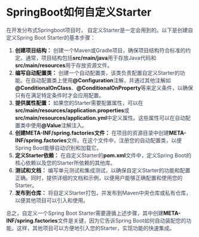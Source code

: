 # SpringBoot如何自定义Starter

<font style="color:rgb(55, 65, 81);">在开发分布式Springboot项目时， 自定义Starter是一定会用到的。以下是创建自定义Spring Boot Starter的基本步骤：</font>

1. **创建项目结构：**<font style="color:rgb(55, 65, 81);"> 创建一个Maven或Gradle项目，确保项目结构符合标准的约定。通常，项目结构包括</font>**src/main/java**<font style="color:rgb(55, 65, 81);">用于存放Java代码和</font>**src/main/resources**<font style="color:rgb(55, 65, 81);">用于存放资源文件。</font>
2. **编写自动配置类：**<font style="color:rgb(55, 65, 81);"> 创建一个自动配置类，该类负责配置自定义Starter的功能。在自动配置类上使用</font>**@Configuration**<font style="color:rgb(55, 65, 81);">注解，并通过其他注解如</font>**@ConditionalOnClass**<font style="color:rgb(55, 65, 81);">、</font>**@ConditionalOnProperty**<font style="color:rgb(55, 65, 81);">等来定义条件，以确保只有在满足特定条件时才会应用配置。</font>
3. **提供属性配置：**<font style="color:rgb(55, 65, 81);"> 如果您的Starter需要配置属性，可以在</font>**src/main/resources/application.properties**<font style="color:rgb(55, 65, 81);">或</font>**src/main/resources/application.yml**<font style="color:rgb(55, 65, 81);">中定义属性。这些属性可以在自动配置类中使用</font>**@Value**<font style="color:rgb(55, 65, 81);">注解注入。</font>
4. **创建****META-INF/spring.factories****文件：**<font style="color:rgb(55, 65, 81);"> 在项目的资源目录中创建</font>**META-INF/spring.factories**<font style="color:rgb(55, 65, 81);">文件。在这个文件中，注册您的自动配置类，以便Spring Boot能够自动识别和加载它。</font>
5. **定义Starter依赖：**<font style="color:rgb(55, 65, 81);"> 在自定义Starter的</font>**pom.xml**<font style="color:rgb(55, 65, 81);">文件中，定义Spring Boot的核心依赖以及您的Starter所依赖的其他库。</font>
6. **测试和文档：**<font style="color:rgb(55, 65, 81);"> 编写单元测试和集成测试，以确保自定义Starter的功能和配置正确。同时，提供详细的文档和示例，以便用户能够正确配置和使用您的Starter。</font>
7. **发布到仓库：**<font style="color:rgb(55, 65, 81);"> 将自定义Starter打包，并发布到Maven中央仓库或私有仓库，以便其他项目可以引入和使用。</font>

<font style="color:rgb(55, 65, 81);">总之，自定义一个Spring Boot Starter需要遵循上述步骤，其中创建</font>**META-INF/spring.factories**<font style="color:rgb(55, 65, 81);">文件是关键，因为它告诉Spring Boot如何自动装配您的功能。这样，其他项目可以方便地引入您的Starter，实现功能的快速集成。</font>

